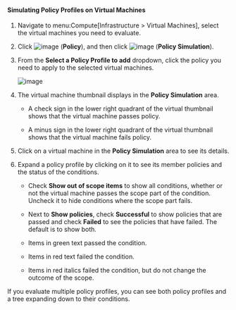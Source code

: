 #### Simulating Policy Profiles on Virtual Machines

1.  Navigate to menu:Compute\[Infrastructure \> Virtual Machines\],
    select the virtual machines you need to evaluate.

2.  Click ![image](../images/1941.png) (**Policy**), and then click
    ![image](../images/1947.png) (**Policy Simulation**).

3.  From the **Select a Policy Profile to add** dropdown, click the
    policy you need to apply to the selected virtual machines.

    ![image](../images/1948.png)

4.  The virtual machine thumbnail displays in the **Policy Simulation**
    area.

      - A check sign in the lower right quadrant of the virtual
        thumbnail shows that the virtual machine passes policy.

      - A minus sign in the lower right quadrant of the virtual
        thumbnail shows that the virtual machine fails policy.

5.  Click on a virtual machine in the **Policy Simulation** area to see
    its details.

6.  Expand a policy profile by clicking on it to see its member policies
    and the status of the conditions.

      - Check **Show out of scope items** to show all conditions,
        whether or not the virtual machine passes the scope part of the
        condition. Uncheck it to hide conditions where the scope part
        fails.

      - Next to **Show policies**, check **Successful** to show policies
        that are passed and check **Failed** to see the policies that
        have failed. The default is to show both.

      - Items in green text passed the condition.

      - Items in red text failed the condition.

      - Items in red italics failed the condition, but do not change the
        outcome of the scope.

If you evaluate multiple policy profiles, you can see both policy
profiles and a tree expanding down to their conditions.
